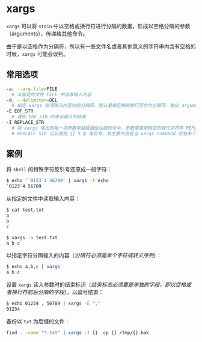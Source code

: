 # xargs

`xargs` 可以将 `stdin` 中以空格或换行符进行分隔的数据，形成以空格分隔的参数（arguments），传递给其他命令。

由于是以空格作为分隔符，所以有一些文件名或者其他意义的字符串内含有空格的时候，`xargs` 可能会误判。

## 常用选项

```bash
-a, --arg-file=FILE
  # 从指定的文件 FILE 中读取输入内容
-d, --delimiter=DEL
  # 指定 xargs 处理输入内容时的分隔符，默认是按空格和换行符作为分隔符，输出 arguments 时按空格分隔
-E EOF_STR
  # 遇到 EOF_STR 时表示输入的结束
-I REPLACE_STR
  # 将 xargs 输出的每一项参数单独赋值给后面的命令，参数需要用指定的替代字符串 REPLACE_STR 代替
  # REPLACE_STR 可以使用 {} $ @ 等符号，其主要作用是当 xargs command 后有多个参数时，调整参数位置
```

## 案例

将 `shell` 的特殊字符反引号还原成一般字符：

```bash
$ echo '`0123`4 56789' | xargs -t echo
`0123`4 56789
```

从指定的文件中读取输入内容：

```bash
$ cat test.txt
a
b
c

$ xargs -a test.txt
a b c
```

以指定字符分隔输入的内容（_分隔符必须是单个字符或转义序列_）：

```bash
$ echo a,b,c | xargs
a b c
```

设置 `xargs` 读入参数时的结束标识（_结束标志必须要是单独的字段，即以空格或者换行符前后分隔的字段_），以逗号结束：

```bash
$ echo 01234 , 56789 | xargs -E ","
01234
```

备份以 `txt` 为后缀的文件：

```bash
find . -name "*.txt" | xargs -I {}  cp {} /tmp/{}.bak
```
